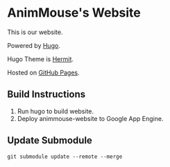 # AnimMouse's Website
This is our website.

Powered by [Hugo](https://gohugo.io/).

Hugo Theme is [Hermit](https://github.com/Track3/hermit).

Hosted on [GitHub Pages](https://pages.github.com/).

## Build Instructions

1. Run hugo to build website.
2. Deploy animmouse-website to Google App Engine.

## Update Submodule

```
git submodule update --remote --merge
```